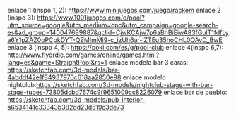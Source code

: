 enlace 1 (inspo 1, 2): https://www.minijuegos.com/juego/rackem
enlace 2 (inspo 3): https://www.1001juegos.com/e/pool?utm_source=google&utm_medium=cpc&utm_campaign=google-search-es&ad_group=140047699887&gclid=CjwKCAjw7p6aBhBiEiwA83fGulT1fdfLya6Y1pZAZ0oPCpkDYT-QZMlmMi9-c_izUh6ar-lZTEu35hoCHL0QAvD_BwE
enlace 3 (inspo 4, 5): https://poki.com/es/g/pool-club
enlace 4(inspo 6,7): http://www.flyordie.com/games/online/games.html?lang=es&game=StraightPool&rs=1
enlace modelo bar 3 caras: https://sketchfab.com/3d-models/bar-4abddf42e1f84937970c618aa2850e98
enlace modelo nightclub:https://sketchfab.com/3d-models/nightclub-stage-with-bar-stage-tubes-73805dcbd7674c9f9651009cc8226079
enlace bar de pueblo: https://sketchfab.com/3d-models/pub-interior-a6534141c33343b382dd23d519c3de73
